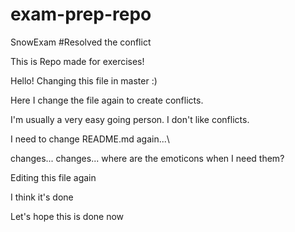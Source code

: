 # exam-prep-repo
SnowExam
#Resolved the conflict

This is 
Repo made for exercises!

Hello! Changing this file in master :)


Here I change the file again to create conflicts.

I'm usually a very easy going person. I don't like conflicts.

I need to change README.md again...\

changes... changes... where are the emoticons when I need them?

Editing this file again


I think it's done


Let's hope this is done now

